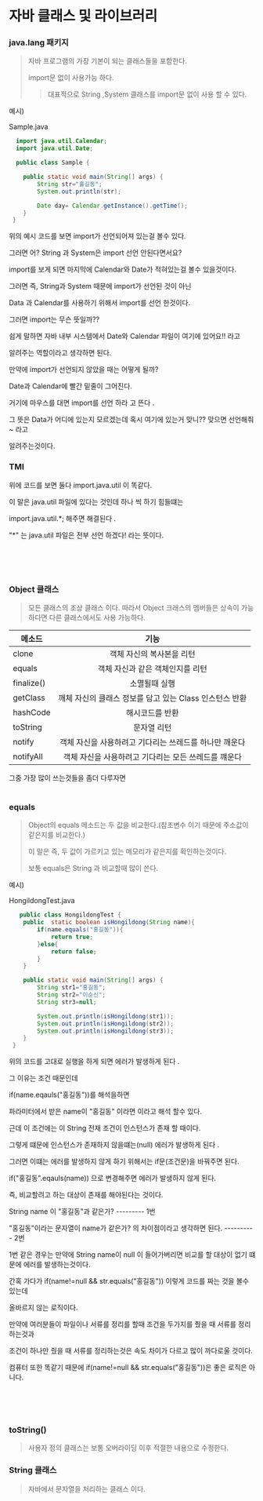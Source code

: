 # 자바 클래스 및 라이브러리 

### java.lang 패키지 

 > 자바 프로그램의 가장 기본이 되는 클래스들을 포함한다.
 > 
 > import문 없이 사용가능 하다.
 > 
 > > 대표적으로 String ,System 클래스를 import문 없이 사용 할 수 있다.

예시)

Sample.java

``` java
  import java.util.Calendar;
  import java.util.Date;

  public class Sample {

    public static void main(String[] args) {
        String str="홀길동";
        System.out.println(str);

        Date day= Calendar.getInstance().getTime();
    }
 }
```

위의 예시 코드를 보면 import가 선언되어져 있는걸 볼수 있다.

그러면 어? String 과 System은 import 선언 안된다면서요?

import를 보게 되면 마지막에 Calendar와 Date가 적혀있는걸 볼수 있을것이다.

그러면 즉, String과 System 때문에 import가 선언된 것이 아닌

Data 과 Calendar를 사용하기 위해서 import를 선언 한것이다.

그러면 import는 무슨 뜻일까??

쉽게 말하면 자바 내부 시스템에서 Date와 Calendar 파일이 여기에 있어요!! 라고 

알려주는 역할이라고 생각하면 된다.

만약에 import가 선언되지 않았을 때는 어떻게 될까?

Date과 Calendar에 빨간 밑줄이 그어진다.

거기에 마우스를 대면 import를 선언 하라 고 뜬다 .

그 뜻은 Data가 어디에 있는지 모르겠는데 혹시 여기에 있는거 맞니?? 맞으면 선언해줘~ 라고 

알려주는것이다.

### TMI

위에 코드를 보면 둘다 import.java.util 이 똑같다.

이 말은 java.util 파일에 있다는 것인데 하나 씩 하기 힘들떄는

import.java.util.*; 해주면 해결된다 .

"*" 는 java.util 파일은 전부 선언 하겠다! 라는 뜻이다.

<br>
<br>
<br>

### Object 클래스 

> 모든 클래스의 조상 클래스 이다. 따라서 Object 크래스의 멤버들은 상속이 가능하다면 다른 클래스에서도 사용 가능하다.

|메소드|기능|
|----|:----------------------:|
|clone| 객체 자신의 복사본을 리턴|
|equals| 객체 자신과 같은 객체인지를 리턴|
|finalize()|소멸될때 실행|
|getClass| 깨체 자신의 클래스 정보를 담고 있는 Class 인스턴스 반환|
|hashCode| 해시코드를 반환|
|toString|문자열 리턴|
|notify| 객체 자신을 사용하려고 기다리는 쓰레드를 하나만 깨운다|
|notifyAll| 객체 자신을 사용하려고 기다리는 모든 쓰레드를 꺠운다|


그중 가장 많이 쓰는것들을 좀더 다루자면 
<br>
<br>

### equals

> Object의 equals 메소드는 두 값을 비교한다.(참조변수 이기 때문에 주소값이 같은지를 비교한다.)
> 
> 이 말은 즉, 두 값이 가르키고 있는 메모리가 같은지를 확인하는것이다.
> 
> 보통 equals은 String 과 비교할때 많이 쓴다. 

예시)

HongildongTest.java

```java 
   public class HongildongTest {
    public  static boolean isHongildong(String name){
        if(name.equals("홍길동")){
            return true;
        }else{
            return false;
        }
    }

    public static void main(String[] args) {
        String str1="홍길동";
        String str2="이순신";
        String str3=null;

        System.out.println(isHongildong(str1));
        System.out.println(isHongildong(str2));
        System.out.println(isHongildong(str3));
    }
 }
```

위의 코드를 고대로 실행을 하게 되면 에러가 발생하게 된다 .

그 이유는 조건 때문인데 

if(name.eqauls("홍길동"))를 해석을하면 

파라미터에서 받은 name이 "홍길동" 이라면 이라고 해석 할수 있다.

근데 이 조건에는 이 String 전재 조건이 인스턴스가 존재 할 때이다.

그렇게 떄문에 인스턴스가 존재하지 않을떄는(null) 에러가 발생하게 된다 .

그러면 이떄는 에러를 발생하지 않게 하기 위해서는 if문(조건문)을 바꿔주면 된다.

if("홍길동".eqauls(name)) 으로 변경해주면 에러가 발생하지 않게 된다.

즉, 비교할려고 하는 대상이 존재를 해야된다는 것이다. 

String name 이 "홍길동"과 같은가?  --------- 1번

"홍길동"이라는 문자열이 name가 같은가? 의 차이점이라고 생각하면 된다. ---------- 2번 

1번 같은 경우는 만약에 String name이 null 이 들어가버리면 비교를 할 대상이 없기 떄문에 에러를 발생하는것이다.

간혹 가다가  if(name!=null && str.equals("홍길동")) 이렇게 코드를 짜는 것을 볼수 있는데 

올바르지 않는 로직이다. 

만약에 여러분들이 파일이나 서류를 정리를 할때 조건을 두가지를 줬을 때 서류를 정리하는것과 

조건이 하나만 줬을 때 서류를 정리하는것은 속도 차이가 다르고 많이 까다로울 것이다.

컴퓨터 또한 똑같기 때문에 if(name!=null && str.equals("홍길동"))은 좋은 로직은 아니다.

<br>
<br>
<br>

### toString()

> 사용자 정의 클래스는 보통 오버라이딩 이후 적절한 내용으로 수정한다.





### String 클래스 

> 자바에서 문자열을 처리하는 클래스 이다. 

